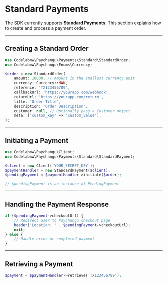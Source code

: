 # Standard Payments

The SDK currently supports **Standard Payments**. This section explains how to create and process a payment order.

---

## Creating a Standard Order

```php
use Codelabmw\Paychangu\Payments\Standard\StandardOrder;
use Codelabmw\Paychangu\Enums\Currency;

$order = new StandardOrder(
    amount: 10000, // Amount in the smallest currency unit
    currency: Currency::MWK,
    reference: 'TX123456789',
    callbackUrl: 'https://yourapp.com/webhook',
    returnUrl: 'https://yourapp.com/return',
    title: 'Order Title',
    description: 'Order Description',
    customer: null, // Optionally pass a Customer object
    meta: ['custom_key' => 'custom_value'],
);
```

---

## Initiating a Payment

```php
use Codelabmw\Paychangu\Client;
use Codelabmw\Paychangu\Payments\Standard\StandardPayment;

$client = new Client('YOUR_SECRET_KEY');
$paymentHandler = new StandardPayment($client);
$pendingPayment = $paymentHandler->initiate($order);

// $pendingPayment is an instance of PendingPayment
```

---

## Handling the Payment Response

```php
if ($pendingPayment->checkoutUrl) {
    // Redirect user to Paychangu checkout page
    header('Location: ' . $pendingPayment->checkoutUrl);
    exit;
} else {
    // Handle error or completed payment
}
```

---

## Retrieving a Payment

```php
$payment = $paymentHandler->retrieve('TX123456789');
```
